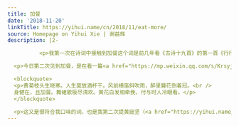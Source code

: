 ```yaml
---
title: 加餐
date: '2018-11-20'
linkTitle: https://yihui.name/cn/2018/11/eat-more/
source: Homepage on Yihui Xie | 谢益辉
description: |2-

          <p>我第一次在诗词中接触到加餐这个词是前几年看《古诗十九首》的第一首《行行重行行》，最后一句是努力加餐饭。当时觉得在浓浓古风中突然来这么一句现代白话好违和，甚至有些好笑。看了注释才知道，原来这就是当今保重这个词的古代版。想想其实都是一个意思，加餐就是为了保重嘛。大约十年前我经常跟杨阳说保重保重、保持体重！他还觉得我对保重的解释很好笑。我当时确实只是开玩笑，也没细想过。</p>

  <p>今日第二次见到加餐，是在看一篇<a href="https://mp.weixin.qq.com/s/KrsyjziBOa1v9_TCi6hMQg">关于脱不花的文章</a>时，里面有人提到黄庭坚的一首《鹧鸪天》（原文写错了一个字，吹柳应为吹雨）：</p>

  <blockquote>
  <p>黄菊枝头生晓寒。人生莫放酒杯干。风前横笛斜吹雨，醉里簪花倒着冠。<br />
  身健在，且加餐。舞裙歌板尽清欢。黄花白发相牵挽，付与时人冷眼看。</p>
  </blockquote>

  <p>这又是很符合我口味的词，也是我第二次提黄庭坚（<a href="https://yihui.name/cn/20
---
```

